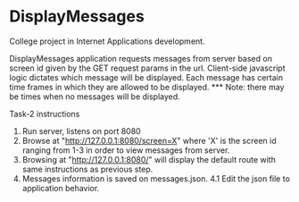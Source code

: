 # DisplayMessages
College project in Internet Applications development.

DisplayMessages application requests messages from server based on screen id given by the GET request params in the url.
Client-side javascript logic dictates which message will be displayed.
Each message has certain time frames in which they are allowed to be displayed.
*** Note: there may be times when no messages will be displayed.

Task-2 instructions
1. Run server, listens on port 8080
2. Browse at "http://127.0.0.1:8080/screen=X" where 'X' is the screen id ranging from 1-3 in order to view messages from server.
3. Browsing at "http://127.0.0.1:8080/" will display the default route with same instructions as previous step.
4. Messages information is saved on messages.json.
    4.1 Edit the json file to application behavior.